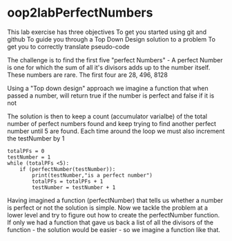 # oop2labPerfectNumbers
This lab exercise has three objectives
To get you started using git and github
To guide you through a Top Down Design solution to a problem
To get you to correctly translate pseudo-code

The challenge is to find the first five "perfect Numbers" - 
A perfect Number is one for which the sum of all it's divisors adds up to the number itself.
These numbers are rare. The first four are 28, 496, 8128

Using a "Top down design" approach we imagine a function that when passed a number,
will return true if the number is perfect and false if it is not

The solution is then to keep a count (accumulator varialbe) of the total number of perfect numbers found and
keep trying to find another perfect number until 5 are found. Each time around the loop we must also increment the testNumber by 1
```
totalPFs = 0
testNumber = 1
while (totalPFs <5):
    if (perfectNumber(testNumber)):
        print(testNumber,"is a perfect number")
        totalPFs = totalPFs + 1
        testNumber = testNumber + 1
```
        
Having imagined a function (perfectNumber) that tells us whether a number is perfect or not the solution is simple.
Now we tackle the problem at a lower level and try to figure out how to create the perfectNumber function. If only we had a function that
gave us back a list of all the divisors of the function - the solution would be easier - so we imagine a function like that.
